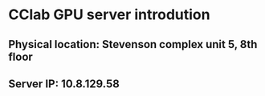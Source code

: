 # CClab GPU server introdution


## Physical location: Stevenson complex unit 5, 8th floor
## Server IP: 10.8.129.58
